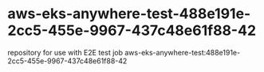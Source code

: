 # aws-eks-anywhere-test-488e191e-2cc5-455e-9967-437c48e61f88-42
repository for use with E2E test job aws-eks-anywhere-test:488e191e-2cc5-455e-9967-437c48e61f88-42
